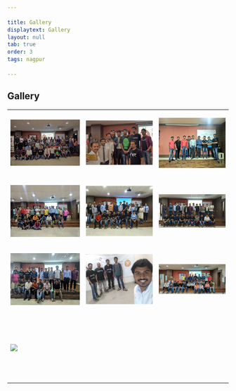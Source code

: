 ```yaml
---

title: Gallery
displaytext: Gallery
layout: null
tab: true
order: 3
tags: nagpur

---
```



## Gallery

<center>
<table cellpadding="15" cellspacing="0">
<tr>
<td height="150" width="250" >

<img src="assets/images/gallery/attendees_meet1.jpg" />

</td>

<td height="150" width="250" >

<img src="assets/images/gallery/attendees_meet1_2.jpg"/>

</td>
<td height="150" width="250" >

<img src="assets/images/gallery/attendees_meet2.jpg" />

</td>

<tr>

<td height="150" width="250" >

<img src="assets/images/gallery/attendees_meet2_2.jpg"/>

</td>

<td height="150" width="250" >

<img src="assets/images/gallery/attendees_meet3.jpg" />

</td>

<td height="150" width="250" >

<img src="assets/images/gallery/attendees_meet4.jpg"/>

</td>
</tr>

<tr>
<td height="150" width="250" >

<img src="assets/images/gallery/attendees_meet5.jpg" />

</td>

<td height="150" width="250" >

<img src="assets/images/gallery/attendees_meet5_2.jpg"/>

</td>

<td height="150" width="250" >

<img src="assets/images/gallery/attendees_meet6.jpg" />

</td>

<tr>
<td height="150" width="250" >

<img src="assets/images/gallery/attendees_meet7.jpg"/>

</td>
</tr>
</table>
</center>
